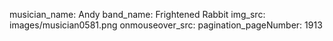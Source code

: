 musician_name: Andy
band_name: Frightened Rabbit
img_src: images/musician0581.png
onmouseover_src: 
pagination_pageNumber: 1913